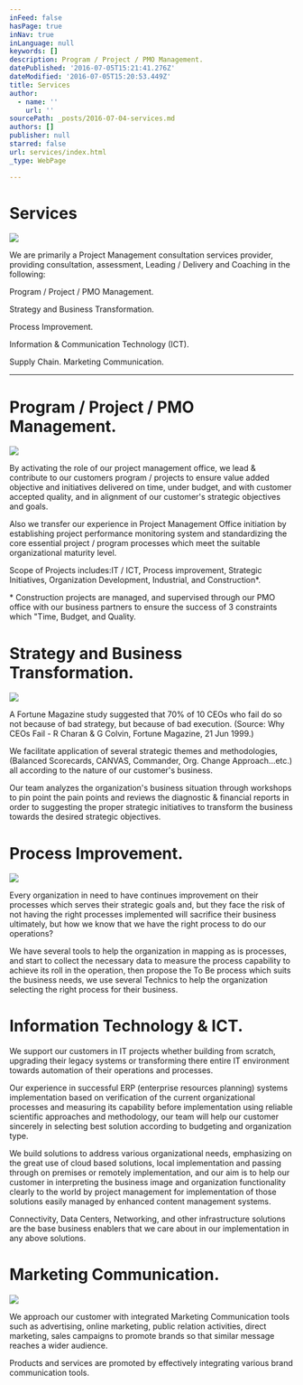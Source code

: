 ```yaml
---
inFeed: false
hasPage: true
inNav: true
inLanguage: null
keywords: []
description: Program / Project / PMO Management.
datePublished: '2016-07-05T15:21:41.276Z'
dateModified: '2016-07-05T15:20:53.449Z'
title: Services
author:
  - name: ''
    url: ''
sourcePath: _posts/2016-07-04-services.md
authors: []
publisher: null
starred: false
url: services/index.html
_type: WebPage

---
```

# Services
![](https://imgflo.herokuapp.com/graph/vahj1ThiexotieMo/c2726daf90c05c85658c046864f4a0d7/croprotate.jpg?cropheight=2304&cropwidth=5463&degrees=0&input=https%3A%2F%2Fthe-grid-user-content.s3-us-west-2.amazonaws.com%2F12a62809-3467-47bb-8004-abc628f438c1.jpg&x=0&y=0)

We are primarily a Project Management consultation services provider, providing consultation, assessment, Leading / Delivery and Coaching in the following:

Program / Project / PMO Management.

Strategy and Business Transformation.

Process Improvement.

Information & Communication Technology (ICT). 

Supply Chain. Marketing Communication.

---------------------------------------------

# Program / Project / PMO Management.
![](https://imgflo.herokuapp.com/graph/vahj1ThiexotieMo/f18c170dbb920d0a8e0917da1a012d8e/croprotate.jpg?cropheight=3873&cropwidth=3600&degrees=0&input=https%3A%2F%2Fthe-grid-user-content.s3-us-west-2.amazonaws.com%2F6b5a0b44-1413-4868-aedd-1910fef560d4.jpg&x=151&y=0)

By activating the role of our project management office, we lead & contribute to our customers program / projects to ensure value added objective and initiatives delivered on time, under budget, and with customer accepted quality, and in alignment of our customer's strategic objectives and goals. 

Also we transfer our experience in Project Management Office initiation by establishing project performance monitoring system and standardizing the core essential project / program processes which meet the suitable organizational maturity level. 

Scope of Projects includes:IT / ICT, Process improvement, Strategic Initiatives, Organization Development, Industrial, and Construction\*. 

\* Construction projects are managed, and supervised through our PMO office with our business partners to ensure the success of 3 constraints which "Time, Budget, and Quality. 

# Strategy and Business Transformation.
![](https://the-grid-user-content.s3-us-west-2.amazonaws.com/69a3da8e-7653-42c8-b730-60c1158290c8.jpg)

A Fortune Magazine study suggested that 70% of 10 CEOs who fail do so not because of bad strategy, but because of bad execution. (Source: Why CEOs Fail - R Charan & G Colvin, Fortune Magazine, 21 Jun 1999.)

We facilitate application of several strategic themes and methodologies, (Balanced Scorecards, CANVAS, Commander, Org. Change Approach...etc.) all according to the nature of our customer's business. 

Our team analyzes the organization's business situation through workshops to pin point the pain points and reviews the diagnostic & financial reports in order to suggesting the proper strategic initiatives to transform the business towards the desired strategic objectives. 

# Process Improvement.
![](https://the-grid-user-content.s3-us-west-2.amazonaws.com/148f5101-da42-4d33-bf08-d32ff2461e0d.jpg)

Every organization in need to have continues improvement on their processes which serves their strategic goals and, but they face the risk of not having the right processes implemented will sacrifice their business ultimately, but how we know that we have the right process to do our operations?

We have several tools to help the organization in mapping as is processes, and start to collect the necessary data to measure the process capability to achieve its roll in the operation, then propose the To Be process which suits the business needs, we use several Technics to help the organization selecting the right process for their business.

# Information Technology & ICT.

We support our customers in IT projects whether building from scratch, upgrading their legacy systems or transforming there entire IT environment towards automation of their operations and processes.

Our experience in successful ERP (enterprise resources planning) systems implementation based on verification of the current organizational processes and measuring its capability before implementation using reliable scientific approaches and methodology, our team will help our customer sincerely in selecting best solution according to budgeting and organization type. 

We build solutions to address various organizational needs, emphasizing on the great use of cloud based solutions, local implementation and passing through on premises or remotely implementation, and our aim is to help our customer in interpreting the business image and organization functionality clearly to the world by project management for implementation of those solutions easily managed by enhanced content management systems.

Connectivity, Data Centers, Networking, and other infrastructure solutions are the base business enablers that we care about in our implementation in any above solutions.

# Marketing Communication.
![](https://the-grid-user-content.s3-us-west-2.amazonaws.com/2dca30ed-0f1a-4fb6-9d74-bc4376a16ab5.jpg)

We approach our customer with integrated Marketing Communication tools such as advertising, online marketing, public relation activities, direct marketing, sales campaigns to promote brands so that similar message reaches a wider audience. 

Products and services are promoted by effectively integrating various brand communication tools.